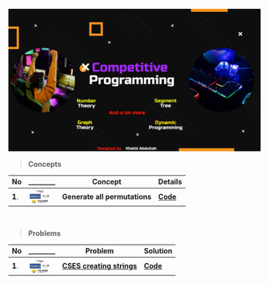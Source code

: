 ![](assets/cp%20banner.jpeg)

> **Concepts**

|No|________|Concept|Details|
|-|-|-|-|
|**1**.| <img src = "assets/mix.png" align = "center" width = "45px" height = "30px">|**Generate all permutations**|[**Code**](https://github.com/khalid586/Competitive-programming-Topics/blob/main/Backtracking/Concepts/Generate%20all%20permutations.cpp)|

<br>

> **Problems**

|No|________|Problem|Solution|
|-|-|-|-|
|**1**.| <img src = "assets/mix.png" align = "center" width = "45px" height = "30px">|[**CSES creating strings**]()|[**Code**](https://github.com/khalid586/Competitive-programming-Topics/blob/main/Backtracking/Problems/CSES%20creating%20strings.cpp)|